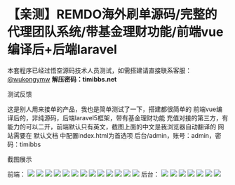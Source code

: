 # 【亲测】REMDO海外刷单源码/完整的代理团队系统/带基金理财功能/前端vue编译后+后端laravel

本套程序已经过悟空源码技术人员测试，如需搭建请直接联系客服：[@wukongymw](http://t.me/wukongymw)
**解压密码：timibbs.net**

测试反馈

这是别人用来接单的产品，我也是简单测试了一下，搭建都很简单的
前端vue编译后的，非纯源码，后端laravel5框架，带有基金理财功能
充值对接的第三方，有能力的可以二开，前端默认只有英文，截图上面的中文是我浏览器自动翻译的
网站需要在 默认文档 中配置index.html为首选项
后台/admin，账号：admin，密码：timibbs

截图展示

前端：
[![](https://wukongymw.com/wp-content/uploads/2023/08/1692118226-610d6c16778db8a.png)](https://wukongymw.com/wp-content/uploads/2023/08/1692118226-610d6c16778db8a.png)
[![](https://wukongymw.com/wp-content/uploads/2023/08/1692118225-4602c16e61d9f2d.png)](https://wukongymw.com/wp-content/uploads/2023/08/1692118225-4602c16e61d9f2d.png)
[![](https://wukongymw.com/wp-content/uploads/2023/08/1692118225-903c47bcf422c22.png)](https://wukongymw.com/wp-content/uploads/2023/08/1692118225-903c47bcf422c22.png)
[![](https://wukongymw.com/wp-content/uploads/2023/08/1692118225-de845c716cdb1c0.png)](https://wukongymw.com/wp-content/uploads/2023/08/1692118225-de845c716cdb1c0.png)
[![](https://wukongymw.com/wp-content/uploads/2023/08/1692118224-63b92a70111ed42.png)](https://wukongymw.com/wp-content/uploads/2023/08/1692118224-63b92a70111ed42.png)
[![](https://wukongymw.com/wp-content/uploads/2023/08/1692118224-ce00bf6fe391161.png)](https://wukongymw.com/wp-content/uploads/2023/08/1692118224-ce00bf6fe391161.png)
[![](https://wukongymw.com/wp-content/uploads/2023/08/1692118224-14b7555995b3413.png)](https://wukongymw.com/wp-content/uploads/2023/08/1692118224-14b7555995b3413.png)
[![](https://wukongymw.com/wp-content/uploads/2023/08/1692118223-78c6bfee4aa5333.png)](https://wukongymw.com/wp-content/uploads/2023/08/1692118223-78c6bfee4aa5333.png)
[![](https://wukongymw.com/wp-content/uploads/2023/08/1692118223-03a02a89e108128.png)](https://wukongymw.com/wp-content/uploads/2023/08/1692118223-03a02a89e108128.png)
[![](https://wukongymw.com/wp-content/uploads/2023/08/1692118223-483c71252efc203.png)](https://wukongymw.com/wp-content/uploads/2023/08/1692118223-483c71252efc203.png)
[![](https://wukongymw.com/wp-content/uploads/2023/08/1692118222-8b49828b0ae17d3.png)](https://wukongymw.com/wp-content/uploads/2023/08/1692118222-8b49828b0ae17d3.png)
[![](https://wukongymw.com/wp-content/uploads/2023/08/1692118222-e53e912e0563877.png)](https://wukongymw.com/wp-content/uploads/2023/08/1692118222-e53e912e0563877.png)
[![](https://wukongymw.com/wp-content/uploads/2023/08/1692118222-0c5e121ea3f0975.png)](https://wukongymw.com/wp-content/uploads/2023/08/1692118222-0c5e121ea3f0975.png)
后台：
[![](https://wukongymw.com/wp-content/uploads/2023/08/1692118338-e4524f311321754.png)](https://wukongymw.com/wp-content/uploads/2023/08/1692118338-e4524f311321754.png)
[![](https://wukongymw.com/wp-content/uploads/2023/08/1692118338-6796de8e7455c40.png)](https://wukongymw.com/wp-content/uploads/2023/08/1692118338-6796de8e7455c40.png)
[![](https://wukongymw.com/wp-content/uploads/2023/08/1692118337-e27612e71280883.png)](https://wukongymw.com/wp-content/uploads/2023/08/1692118337-e27612e71280883.png)
[![](https://wukongymw.com/wp-content/uploads/2023/08/1692118337-588f37bbaeac804.png)](https://wukongymw.com/wp-content/uploads/2023/08/1692118337-588f37bbaeac804.png)
[![](https://wukongymw.com/wp-content/uploads/2023/08/1692118336-ba9f52609cc9d43.png)](https://wukongymw.com/wp-content/uploads/2023/08/1692118336-ba9f52609cc9d43.png)
[![](https://wukongymw.com/wp-content/uploads/2023/08/1692118336-6160992e695acbc.png)](https://wukongymw.com/wp-content/uploads/2023/08/1692118336-6160992e695acbc.png)
[![](https://wukongymw.com/wp-content/uploads/2023/08/1692118335-5d045f95d91a731.png)](https://wukongymw.com/wp-content/uploads/2023/08/1692118335-5d045f95d91a731.png)